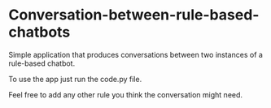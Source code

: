# Conversation-between-rule-based-chatbots
Simple application that produces conversations between two instances of a rule-based chatbot. 

To use the app just run the code.py file.

Feel free to add any other rule you think the conversation might need.
